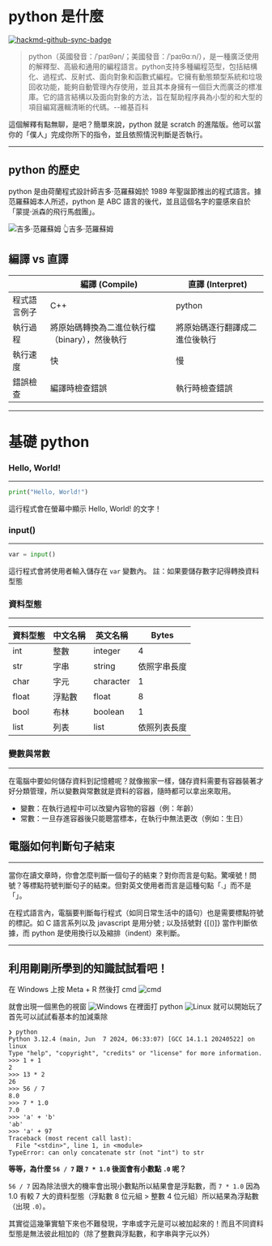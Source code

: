 # python 是什麼

[![hackmd-github-sync-badge](https://hackmd.io/Ef0-9486SNmjqNenjFlDDg/badge)](https://hackmd.io/Ef0-9486SNmjqNenjFlDDg)

>  python（英國發音：/ˈpaɪθən/；美國發音：/ˈpaɪθɑːn/），是一種廣泛使用的解釋型、高級和通用的編程語言。python支持多種編程范型，包括結構化、過程式、反射式、面向對象和函數式編程。它擁有動態類型系統和垃圾回收功能，能夠自動管理內存使用，並且其本身擁有一個巨大而廣泛的標准庫。它的語言結構以及面向對象的方法，旨在幫助程序員為小型的和大型的項目編寫邏輯清晰的代碼。--維基百科

這個解釋有點無聊，是吧？簡單來說，python 就是 scratch
的進階版。他可以當你的「僕人」完成你所下的指令，並且依照情況判斷是否執行。

---

## python 的歷史
python 是由荷蘭程式設計師吉多·范羅蘇姆於 1989 年聖誕節推出的程式語言。據范羅蘇姆本人所述，python 是 ABC 語言的後代，並且這個名字的靈感來自於「蒙提·派森的飛行馬戲團」。

![吉多·范羅蘇姆](https://gvanrossum.github.io/images/guido-headshot-2019.jpg)
👆吉多·范羅蘇姆

## 編譯 vs 直譯

| | 編譯 (Compile) | 直譯 (Interpret) |
| --- | --- | ------ |
| 程式語言例子 | C++ | python |
| 執行過程 | 將原始碼轉換為二進位執行檔（binary），然後執行 | 將原始碼逐行翻譯成二進位後執行 |
| 執行速度 | 快 | 慢 |
| 錯誤檢查 | 編譯時檢查錯誤 | 執行時檢查錯誤 |

---

# 基礎 python


### Hello, World!

---
```python
print("Hello, World!")
```

這行程式會在螢幕中顯示 Hello, World! 的文字！

### input()

---

```python
var = input()
```
這行程式會將使用者輸入儲存在 `var` 變數內。
註：如果要儲存數字記得轉換資料型態

### 資料型態

---

| 資料型態 | 中文名稱 | 英文名稱 | Bytes |
| --- | --- | --- | --- |
| int | 整數 | integer | 4 |
| str | 字串 | string | 依照字串長度 |
| char | 字元 | character | 1 |
| float | 浮點數 | float | 8 |
| bool | 布林 | boolean | 1 |
| list | 列表 | list | 依照列表長度 |

### 變數與常數

---

在電腦中要如何儲存資料到記憶體呢？就像搬家一樣，儲存資料需要有容器裝著才好分類管理，所以變數與常數就是資料的容器，隨時都可以拿出來取用。

* 變數：在執行過程中可以改變內容物的容器（例：年齡）
* 常數：一旦存進容器後只能聰當標本，在執行中無法更改（例如：生日）

## 電腦如何判斷句子結束

---

當你在讀文章時，你會怎麼判斷一個句子的結束？對你而言是句點。驚嘆號！問號？等標點符號判斷句子的結束。但對英文使用者而言是這種句點「.」而不是「」。

在程式語言內，電腦要判斷每行程式（如同日常生活中的語句）也是需要標點符號的標記。如 C 語言系列以及 javascript 是用分號 ; 以及括號對 {[()]} 當作判斷依據，而 python 是使用換行以及縮排（indent）來判斷。

---

## 利用剛剛所學到的知識試試看吧！

在 Windows 上按 Meta + R 然後打 cmd
![cmd](https://external-content.duckduckgo.com/iu/?u=https%3A%2F%2Fwww.leskompi.com%2Fwp-content%2Fuploads%2F2020%2F05%2FCMD-di-Windows-Run.png&f=1&nofb=1&ipt=d28d2fbd652af8a5cc815752b2e9b68a85d05573fa299dec7123f93bce7dd7c2&ipo=images)

就會出現一個黑色的視窗
![Windows](https://i.imgur.com/whoOw8Y.png)
在裡面打 python
![Linux](https://i.imgur.com/TPeKBNy.png)
就可以開始玩了
首先可以試試看基本的加減乘除

```
❯ python
Python 3.12.4 (main, Jun  7 2024, 06:33:07) [GCC 14.1.1 20240522] on linux
Type "help", "copyright", "credits" or "license" for more information.
>>> 1 + 1
2
>>> 13 * 2
26
>>> 56 / 7
8.0
>>> 7 * 1.0
7.0
>>> 'a' + 'b'
'ab'
>>> 'a' + 97
Traceback (most recent call last):
  File "<stdin>", line 1, in <module>
TypeError: can only concatenate str (not "int") to str
```
**等等，為什麼 `56 / 7` 跟 `7 * 1.0` 後面會有小數點 `.0` 呢？**

`56 / 7` 因為除法很大的機率會出現小數點所以結果會是浮點數，而 `7 * 1.0` 因為 1.0 有較 7
大的資料型態（浮點數 8 位元組 > 整數 4 位元組）所以結果為浮點數（出現 `.0`）。

其實從這幾筆實驗下來也不難發現，字串或字元是可以被加起來的！而且不同資料型態是無法彼此相加的（除了整數與浮點數，和字串與字元以外）